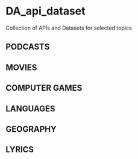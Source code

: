 # DA_api_dataset
Collection of APIs and Datasets for selected topics


## PODCASTS

## MOVIES

## COMPUTER GAMES

## LANGUAGES

## GEOGRAPHY

## LYRICS
